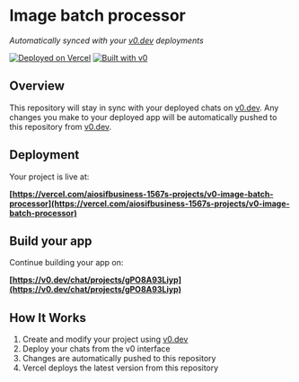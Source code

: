 # Image batch processor

*Automatically synced with your [v0.dev](https://v0.dev) deployments*

[![Deployed on Vercel](https://img.shields.io/badge/Deployed%20on-Vercel-black?style=for-the-badge&logo=vercel)](https://vercel.com/aiosifbusiness-1567s-projects/v0-image-batch-processor)
[![Built with v0](https://img.shields.io/badge/Built%20with-v0.dev-black?style=for-the-badge)](https://v0.dev/chat/projects/gPO8A93Liyp)

## Overview

This repository will stay in sync with your deployed chats on [v0.dev](https://v0.dev).
Any changes you make to your deployed app will be automatically pushed to this repository from [v0.dev](https://v0.dev).

## Deployment

Your project is live at:

**[https://vercel.com/aiosifbusiness-1567s-projects/v0-image-batch-processor](https://vercel.com/aiosifbusiness-1567s-projects/v0-image-batch-processor)**

## Build your app

Continue building your app on:

**[https://v0.dev/chat/projects/gPO8A93Liyp](https://v0.dev/chat/projects/gPO8A93Liyp)**

## How It Works

1. Create and modify your project using [v0.dev](https://v0.dev)
2. Deploy your chats from the v0 interface
3. Changes are automatically pushed to this repository
4. Vercel deploys the latest version from this repository